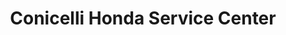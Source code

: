 ---
title: "Conicelli Honda Service Center"
url: /conshohocken/conicelli-honda-service-center/
shop: car repair
---